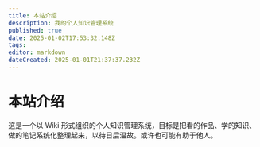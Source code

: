 ```yaml
---
title: 本站介绍
description: 我的个人知识管理系统
published: true
date: 2025-01-02T17:53:32.148Z
tags: 
editor: markdown
dateCreated: 2025-01-01T21:37:37.232Z
---
```


# 本站介绍
这是一个以 Wiki 形式组织的个人知识管理系统，目标是把看的作品、学的知识、做的笔记系统化整理起来，以待日后温故。或许也可能有助于他人。